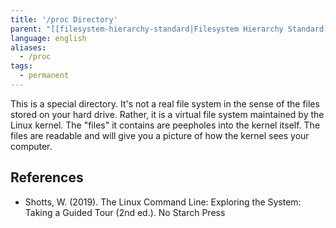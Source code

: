 ```yaml
---
title: '/proc Directory'
parent: "[[filesystem-hierarchy-standard|Filesystem Hierarchy Standard]]"
language: english
aliases:
  - /proc
tags:
  - permanent
---
```



This is a special directory. It's not a real file system in the sense of the files stored on your hard drive. Rather, it is a virtual file system maintained by the Linux kernel. The "files" it contains are peepholes into the kernel itself. The files are readable and will give you a picture of how the kernel sees your computer.

## References

- Shotts, W. (2019). <span class="reference-title">The Linux Command Line: Exploring the System: Taking a Guided Tour (2nd ed.)</span>. No Starch Press
